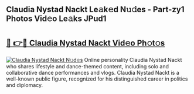 ## Claudia Nystad Nackt Le𝚊k𝚎d N𝚞𝚍es - Part-zy1 Photos Vid𝚎o Le𝚊ks JPud1

# <h2><a href="http://fb2qxp6.evod.top/?m=Claudia+Nystad+Nackt">🔗 👉🔴 Claudia Nystad Nackt Vid𝚎o Ph𝚘t𝚘s</a></h2>

[![Claudia Nystad Nackt N𝚞d𝚎s](https://i.imgur.com/8V9OHl7.gif)](http://fb2qxp6.evod.top/?m=Claudia+Nystad+Nackt)
Online personality Claudia Nystad Nackt who shares lifestyle and dance-themed content, including solo and collaborative dance performances and vlogs. Claudia Nystad Nackt is a well-known public figure, recognized for his distinguished career in politics and diplomacy. 
